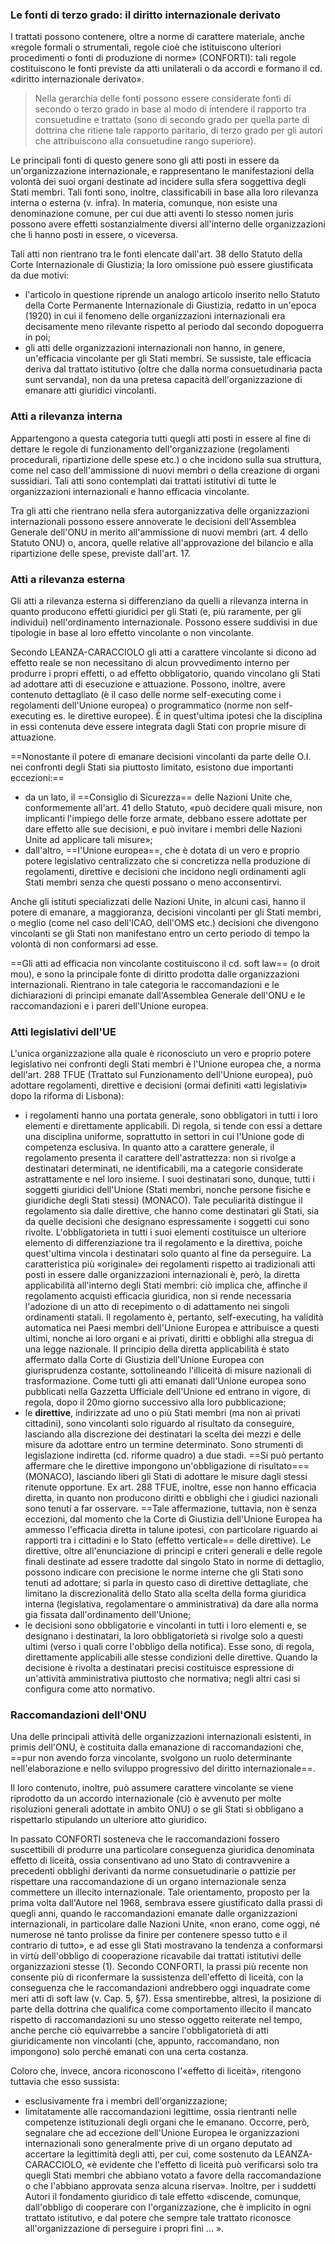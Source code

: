 ### Le fonti di terzo grado: il diritto internazionale derivato
I trattati possono contenere, oltre a norme di carattere materiale, anche «regole formali o strumentali, regole cioè che istituiscono ulteriori procedimenti o fonti di produzione di norme» (CONFORTI): tali regole
costituiscono le fonti previste da atti unilaterali o da accordi e formano il cd. «diritto internazionale derivato».
>Nella gerarchia delle fonti possono essere considerate fonti di secondo o terzo grado in base al modo di intendere il rapporto tra consuetudine e trattato (sono di secondo grado per quella parte di dottrina che ritiene tale rapporto paritario, di terzo grado per gli autori che attribuiscono alla consuetudine rango superiore).

Le principali fonti di questo genere sono gli atti posti in essere da un'organizzazione internazionale, e rappresentano le manifestazioni della volontà dei suoi organi destinate ad incidere sulla sfera soggettiva degli
Stati membri. 
Tali fonti sono, inoltre, classificabili in base alla loro rilevanza interna o esterna (v. infra). In materia, comunque, non esiste una denominazione comune, per cui due atti aventi lo stesso nomen juris possono avere effetti sostanzialmente diversi all'interno delle organizzazioni che li hanno posti in essere, o viceversa.


Tali atti non rientrano tra le fonti elencate dall'art. 38 dello Statuto della Corte Internazionale di Giustizia; la loro omissione può essere giustificata da due motivi:
- l'articolo in questione riprende un analogo articolo inserito nello Statuto della Corte Permanente Internazionale di Giustizia, redatto in un'epoca (1920) in cui il fenomeno delle organizzazioni internazionali era decisamente meno rilevante rispetto al periodo dal secondo dopoguerra in poi;
- gli atti delle organizzazioni internazionali non hanno, in genere, un'efficacia vincolante per gli Stati membri. Se sussiste, tale efficacia deriva dal trattato istitutivo (oltre che dalla norma consuetudinaria pacta sunt servanda), non da una pretesa capacità dell'organizzazione di emanare atti giuridici vincolanti.

### Atti a rilevanza interna
Appartengono a questa categoria tutti quegli atti posti in essere al fine di dettare le regole di funzionamento dell'organizzazione (regolamenti procedurali, ripartizione delle spese etc.) o che incidono sulla sua struttura, come nel caso dell'ammissione di nuovi membri o della creazione di organi sussidiari.
Tali atti sono contemplati dai trattati istitutivi di tutte le organizzazioni internazionali e hanno efficacia vincolante.

Tra gli atti che rientrano nella sfera autorganizzativa delle organizzazioni internazionali possono essere annoverate le decisioni dell'Assemblea Generale dell'ONU in merito all'ammissione di nuovi membri (art. 4 dello Statuto ONU) o, ancora, quelle relative all'approvazione del bilancio e alla ripartizione delle spese, previste dall'art. 17.

### Atti a rilevanza esterna
Gli atti a rilevanza esterna si differenziano da quelli a rilevanza interna in quanto producono effetti giuridici per gli Stati (e, più raramente, per gli individui) nell'ordinamento internazionale.
Possono essere suddivisi in due tipologie in base al loro effetto vincolante o non vincolante.

Secondo LEANZA-CARACCIOLO gli atti a carattere vincolante si dicono ad effetto reale se non necessitano di alcun provvedimento interno per produrre i propri effetti, o ad effetto obbligatorio, quando vincolano gli Stati ad adottare atti di esecuzione e attuazione.
Possono, inoltre, avere contenuto dettagliato (è il caso delle norme self-executing come i regolamenti dell'Unione europea) o programmatico (norme non self-executing es. le direttive europee). 
È in quest'ultima ipotesi che la disciplina in essi contenuta deve essere integrata dagli Stati con proprie misure di attuazione.

==Nonostante il potere di emanare decisioni vincolanti da parte delle O.I. nei confronti degli Stati sia piuttosto limitato, esistono due importanti eccezioni:==
- da un lato, il ==Consiglio di Sicurezza== delle Nazioni Unite che, conformemente all'art. 41 dello Statuto, «può decidere quali misure, non implicanti l'impiego delle forze armate, debbano essere adottate per dare effetto alle sue decisioni, e può invitare i membri delle Nazioni Unite ad applicare tali misure»;
- dall'altro, ==I'Unione europea==, che è dotata di un vero e proprio potere legislativo centralizzato che si concretizza nella produzione di regolamenti, direttive e decisioni che incidono negli ordinamenti agli Stati membri senza che questi possano o meno acconsentirvi.

Anche gli istituti specializzati delle Nazioni Unite, in alcuni casi, hanno il potere di emanare, a maggioranza, decisioni vincolanti per gli Stati membri, o meglio (come nel caso dell'ICAO, dell'OMS etc.) decisioni che divengono vincolanti se gli Stati non manifestano entro un certo periodo di tempo la volontà di non conformarsi ad esse.

==Gli atti ad efficacia non vincolante costituiscono il cd. soft law== (o droit mou), e sono la principale fonte di diritto prodotta dalle organizzazioni internazionali. Rientrano in tale categoria le raccomandazioni e le dichiarazioni di princìpi emanate dall'Assemblea Generale dell'ONU e le raccomandazioni e i pareri dell'Unione europea.

### Atti legislativi dell'UE
L'unica organizzazione alla quale è riconosciuto un vero e proprio potere legislativo nei confronti degli Stati membri è l'Unione europea che, a norma dell'art. 288 TFUE (Trattato sul Funzionamento dell'Unione europea), può adottare regolamenti, direttive e decisioni (ormai definiti «atti legislativi» dopo la riforma di Lisbona):
- i regolamenti hanno una portata generale, sono obbligatori in tutti i loro elementi e direttamente applicabili. Di regola, si tende con essi a dettare una disciplina uniforme, soprattutto in settori in cui l'Unione gode di competenza esclusiva. In quanto atto a carattere generale, il regolamento presenta il carattere dell'astrattezza: non si rivolge a destinatari determinati, ne identificabili, ma a categorie considerate astrattamente e nel loro insieme. I suoi destinatari sono, dunque, tutti i soggetti giuridici dell'Unione (Stati membri, nonche persone fisiche e giuridiche degli Stati stessi) (MONACO). Tale peculiarità distingue il regolamento sia dalle direttive, che hanno come destinatari gli Stati, sia da quelle decisioni che designano espressamente i soggetti cui sono rivolte. L'obbligatorieta in tutti i suoi elementi costituisce un ulteriore elemento di differenziazione tra il regolamento e la direttiva, poiche quest'ultima vincola i destinatari solo quanto al fine da perseguire. La caratteristica più «originale» dei regolamenti rispetto ai tradizionali atti posti in essere dalle organizzazioni internazionali è, però, la diretta applicabilità all'interno degli Stati membri: ciò implica che, affinche il regolamento acquisti efficacia giuridica, non si rende necessaria l'adozione di un atto di recepimento o di adattamento nei singoli ordinamenti statali. Il regolamento è, pertanto, self-executing, ha validità automatica nei Paesi membri dell'Unione Europea e attribuisce a questi ultimi, nonche ai loro organi e ai privati, diritti e obblighi alla stregua di una legge nazionale. Il principio della diretta applicabilità è stato affermato dalla Corte di Giustizia dell'Unione Europea con giurisprudenza costante, sottolineando l'illiceità di misure nazionali di trasformazione. Come tutti gli atti emanati dall'Unione europea sono pubblicati nella Gazzetta Ufficiale dell'Unione ed entrano in vigore, di regola, dopo il 20mo giorno successivo alla loro pubblicazione;
- le **direttive**, indirizzate ad uno o più Stati membri (ma non ai privati cittadini), sono vincolanti solo riguardo al risultato da conseguire, lasciando alla discrezione dei destinatari la scelta dei mezzi e delle misure da adottare entro un termine determinato. Sono strumenti di legislazione indiretta (cd. riforme quadro) a due stadi. ==Si può pertanto affermare che le direttive impongono un'obbligazione di risultato=== (MONACO), lasciando liberi gli Stati di adottare le misure dagli stessi ritenute opportune. Ex art. 288 TFUE, inoltre, esse non hanno efficacia diretta, in quanto non producono diritti e obblighi che i giudici nazionali sono tenuti a far osservare. ==Tale affermazione, tuttavia, non è senza eccezioni, dal momento che la Corte di Giustizia dell'Unione Europea ha ammesso l'efficacia diretta in talune ipotesi, con particolare riguardo ai rapporti tra i cittadini e lo Stato (effetto verticale== delle direttive). Le direttive, oltre all'enunciazione di principi e criteri generali e delle regole finali destinate ad essere tradotte dal singolo Stato in norme di dettaglio, possono indicare con precisione le norme  interne che gli Stati sono tenuti ad adottare; si parla in questo caso di direttive dettagliate, che limitano la discrezionalità dello Stato alla scelta della forma giuridica interna (legislativa, regolamentare o amministrativa) da dare alla norma gia fissata dall'ordinamento dell'Unione;
- le decisioni sono obbligatorie e vincolanti in tutti i loro elementi e, se designano i destinatari, la loro obbligatorietà si rivolge solo a questi ultimi (verso i quali corre l'obbligo della notifica). Esse sono, di regola, direttamente applicabili alle stesse condizioni delle direttive. Quando la decisione è rivolta a destinatari precisi costituisce espressione di un'attività amministrativa piuttosto che normativa; negli altri casi si configura come atto normativo.

### Raccomandazioni dell'ONU
Una delle principali attività delle organizzazioni internazionali esistenti, in primis dell'ONU, è costituita dalla emanazione di raccomandazioni che, ==pur non avendo forza vincolante, svolgono un ruolo determinante nell'elaborazione e nello sviluppo progressivo del diritto internazionale==.

Il loro contenuto, inoltre, può assumere carattere vincolante se viene riprodotto da un accordo internazionale (ciò è avvenuto per molte risoluzioni generali adottate in ambito ONU) o se gli Stati si obbligano a rispettarlo stipulando un ulteriore atto giuridico.

In passato CONFORTI sosteneva che le raccomandazioni fossero suscettibili di produrre una particolare conseguenza giuridica denominata effetto di liceità, ossia consentivano ad uno Stato di contravvenire a precedenti obblighi derivanti da norme consuetudinarie o pattizie per rispettare una raccomandazione di un organo internazionale senza commettere un illecito internazionale. Tale orientamento, proposto per la prima volta dall'Autore nel 1968, sembrava essere giustificato dalla prassi di quegli anni, quando le raccomandazioni emanate dalle organizzazioni internazionali, in particolare dalle Nazioni Unite, «non erano, come oggi, né numerose né tanto prolisse da finire per contenere spesso tutto e il contrario di tutto», e ad esse gli Stati mostravano la tendenza a conformarsi in virtù dell'obbligo di cooperazione ricavabile dai trattati istitutivi delle organizzazioni stesse (1). 
Secondo CONFORTI, la prassi più recente non consente più di riconfermare la sussistenza dell'effetto di liceità, con la conseguenza che le raccomandazioni andrebbero oggi inquadrate come meri atti di soft law (v. Cap. 5, §7). Essa smentirebbe, altresì, la posizione di parte della dottrina che qualifica come comportamento illecito il mancato rispetto di raccomandazioni su uno stesso oggetto reiterate nel tempo, anche perche ciò equivarrebbe a sancire l'obbligatorietà di atti giuridicamente non vincolanti (che, appunto, raccomandano, non impongono) solo perché emanati con una certa costanza.

Coloro che, invece, ancora riconoscono I'«effetto di liceità», ritengono tuttavia che esso sussista: 
- esclusivamente fra i membri dell'organizzazione;
- limitatamente alle raccomandazioni legittime, ossia rientranti nelle competenze istituzionali degli organi che le emanano. Occorre, però, segnalare che ad eccezione dell'Unione Europea le organizzazioni internazionali sono generalmente prive di un organo deputato ad accertare la legittimità degli atti, per cui, come sostenuto da LEANZA-CARACCIOLO, «è evidente che l'effetto di liceità può verificarsi solo tra quegli Stati membri che abbiano votato a favore della raccomandazione o che l'abbiano approvata senza alcuna riserva». Inoltre, per i suddetti Autori il fondamento giuridico di tale  effetto «discende, comunque, dall'obbligo di cooperare con  l'organizzazione, che è implicito in ogni trattato istitutivo, e dal potere che sempre tale trattato riconosce all'organizzazione di perseguire i propri fini ... ».